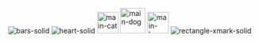 ![bars-solid](https://github.com/joon3040/noona17jo/assets/159690971/981e14c1-82c2-4251-a707-3dab4b2377b4)
![heart-solid](https://github.com/joon3040/noona17jo/assets/159690971/969eb2eb-7ac5-45fb-8636-358cbbd44c09)
<img width="43" alt="main-cat" src="https://github.com/joon3040/noona17jo/assets/159690971/c8ccdeed-c68f-44dc-ab56-b67ce39d366c">
<img width="51" alt="main-dog" src="https://github.com/joon3040/noona17jo/assets/159690971/72966662-16c9-444c-ba85-cd1b3c12dc6a">
<img width="43" alt="main-logo" src="https://github.com/joon3040/noona17jo/assets/159690971/2194ff48-1c56-4a00-8b79-3e9a1e6334bd">
![rectangle-xmark-solid](https://github.com/joon3040/noona17jo/assets/159690971/66e2e69a-3b11-458e-a90f-b4d2ba07825c)
